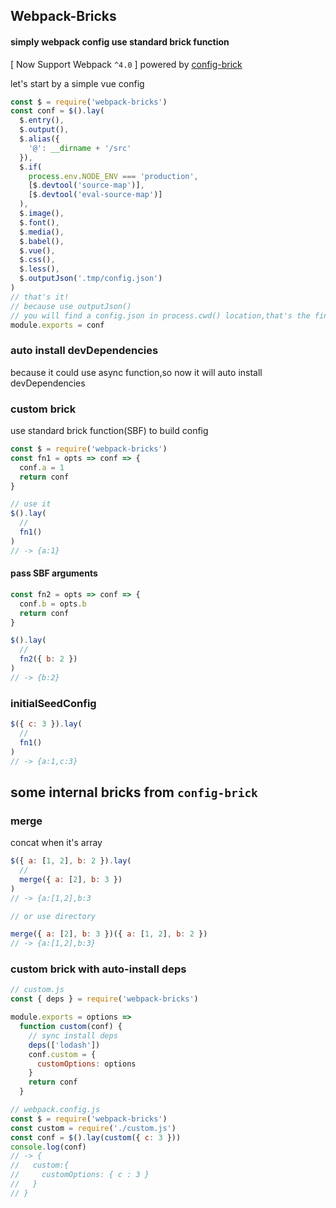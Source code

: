 ## Webpack-Bricks

#### simply webpack config use standard brick function
[ Now Support Webpack `^4.0` ] powered by [config-brick](https://www.npmjs.com/package/config-brick)

let's start by a simple vue config


```js
const $ = require('webpack-bricks')
const conf = $().lay(
  $.entry(),
  $.output(),
  $.alias({
    '@': __dirname + '/src'
  }),
  $.if(
    process.env.NODE_ENV === 'production',
    [$.devtool('source-map')],
    [$.devtool('eval-source-map')]
  ),
  $.image(),
  $.font(),
  $.media(),
  $.babel(),
  $.vue(),
  $.css(),
  $.less(),
  $.outputJson('.tmp/config.json')
)
// that's it!
// because use outputJson()
// you will find a config.json in process.cwd() location,that's the final config file json
module.exports = conf
```

### auto install devDependencies

because it could use async function,so now it will auto install devDependencies

### custom brick

use standard brick function(SBF) to build config

```js
const $ = require('webpack-bricks')
const fn1 = opts => conf => {
  conf.a = 1
  return conf
}

// use it
$().lay(
  //
  fn1()
)
// -> {a:1}
```

#### pass SBF arguments

```js
const fn2 = opts => conf => {
  conf.b = opts.b
  return conf
}

$().lay(
  //
  fn2({ b: 2 })
)
// -> {b:2}
```

### initialSeedConfig

```js
$({ c: 3 }).lay(
  //
  fn1()
)
// -> {a:1,c:3}
```

## some internal bricks from `config-brick`

### merge

concat when it's array

```js
$({ a: [1, 2], b: 2 }).lay(
  //
  merge({ a: [2], b: 3 })
)
// -> {a:[1,2],b:3

// or use directory

merge({ a: [2], b: 3 })({ a: [1, 2], b: 2 })
// -> {a:[1,2],b:3}
```

### custom brick with auto-install deps

```js
// custom.js
const { deps } = require('webpack-bricks')

module.exports = options =>
  function custom(conf) {
    // sync install deps
    deps(['lodash'])
    conf.custom = {
      customOptions: options
    }
    return conf
  }

// webpack.config.js
const $ = require('webpack-bricks')
const custom = require('./custom.js')
const conf = $().lay(custom({ c: 3 }))
console.log(conf)
// -> {
//   custom:{
//     customOptions: { c : 3 }
//   }
// }
```

